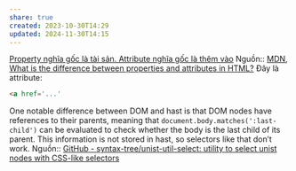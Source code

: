 ```yaml
---
share: true
created: 2023-10-30T14:29
updated: 2024-11-30T14:15
---
```

[Property nghĩa gốc là tài sản. Attribute nghĩa gốc là thêm vào](../../../../%F0%9F%94%A0K%C3%BD%20t%E1%BB%B1,%20v%C4%83n%20b%E1%BA%A3n.%20Qu%E1%BA%A3n%20l%C3%BD,%20vi%E1%BA%BFt%20v%C3%A0%20xu%E1%BA%A5t%20b%E1%BA%A3n%20n%E1%BB%99i%20dung/K%C3%BD%20t%E1%BB%B1,%20v%C4%83n%20b%E1%BA%A3n,%20ng%C3%B4n%20ng%E1%BB%AF%20%C4%91%C3%A1nh%20d%E1%BA%A5u/Ng%C3%B4n%20ng%E1%BB%AF%20%C4%91%C3%A1nh%20d%E1%BA%A5u/HTML,%20CSS/Property%20ngh%C4%A9a%20g%E1%BB%91c%20l%C3%A0%20t%C3%A0i%20s%E1%BA%A3n.%20Attribute%20ngh%C4%A9a%20g%E1%BB%91c%20l%C3%A0%20th%C3%AAm%20v%C3%A0o.md) 
Nguồn:: [MDN](../../../%CE%9E%20Ngu%E1%BB%93n%20v%C3%A0%20t%C3%A0i%20nguy%C3%AAn%20h%E1%BB%97%20tr%E1%BB%A3/%CE%9E%20Ngu%E1%BB%93n/MDN.md), [What is the difference between properties and attributes in HTML?](https://stackoverflow.com/q/6003819/3416774)
Đây là attribute:
```html
<a href='...'
```


One notable difference between DOM and hast is that DOM nodes have references to their parents, meaning that `document.body.matches(':last-child')` can be evaluated to check whether the body is the last child of its parent. This information is not stored in hast, so selectors like that don’t work.
Nguồn:: [GitHub - syntax-tree/unist-util-select: utility to select unist nodes with CSS-like selectors](https://github.com/syntax-tree/unist-util-select)